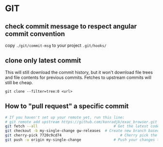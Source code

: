 # GIT

## check commit message to respect angular commit convention

copy ``./git/commit-msg`` to your project ``.git/hooks/``

## clone only latest commit

This will still download the commit history, but it won't download file trees and file contents for previous commits. Fetches to upstream commits will still be cheap.

```
git clone --filter=tree:0 <url>

```

## How to "pull request" a specific commit


```bash
# If you haven't set up your remote yet, run this line:
# git remote add upstream https://github.com/konradjk/exac_browser.git
git fetch --all                                   # Get the latest code
git checkout -b my-single-change gw-releases  # Create new branch based on gw-release
git cherry-pick 7720c9cd74                           # Cherry pick the commit you want
git push -u origin my-single-change               # Push your changes to the remote branch
```
